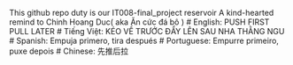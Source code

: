 This github repo duty is our IT008-final_project reservoir 
A kind-hearted remind to Chinh Hoang Duc( aka Ăn cức đá bô )
      # English: PUSH FIRST PULL LATER
      # Tiếng Việt: KÉO VỀ TRƯỚC ĐẨY LÊN SAU NHA THẰNG NGU
      # Spanish: Empuja primero, tira después
      # Portuguese: Empurre primeiro, puxe depois
      # Chinese: 先推后拉
